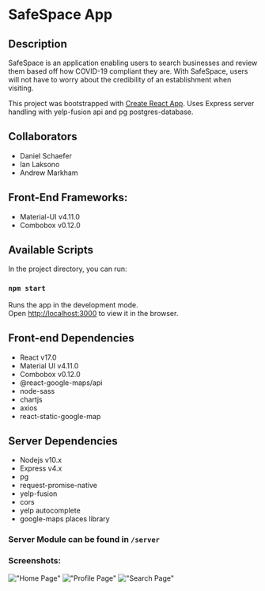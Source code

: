 # SafeSpace App

## Description

SafeSpace is an application enabling users to search businesses and review them based off how COVID-19 compliant they are. With SafeSpace, users will not have to worry about the credibility of an establishment when visiting. 

This project was bootstrapped with [Create React App](https://github.com/facebook/create-react-app). Uses Express server handling with yelp-fusion api and pg postgres-database.

## Collaborators 
- Daniel Schaefer
- Ian Laksono
- Andrew Markham

## Front-End Frameworks:
- Material-UI v4.11.0
- Combobox v0.12.0

## Available Scripts

In the project directory, you can run:

### `npm start`

Runs the app in the development mode.\
Open [http://localhost:3000](http://localhost:3000) to view it in the browser.

## Front-end Dependencies
- React v17.0
- Material UI v4.11.0
- Combobox v0.12.0
- @react-google-maps/api
- node-sass
- chartjs
- axios
- react-static-google-map


## Server Dependencies
- Nodejs v10.x
- Express v4.x
- pg
- request-promise-native
- yelp-fusion
- cors
- yelp autocomplete
- google-maps places library


### Server Module can be found in `/server`

### Screenshots:

!["Home Page"](https://github.com/ilaksono/safe-space/blob/master/ssdocs/home-page.jpg)
!["Profile Page"](https://github.com/ilaksono/safe-space/blob/master/ssdocs/profile-page.jpg)
!["Search Page"](https://github.com/ilaksono/safe-space/blob/master/ssdocs/search-page.jpg)


